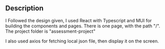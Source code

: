Description
---
I Followed the design given, I used React with Typescript and MUI for building the components and pages. 
There is one page, with the path "/".
The project folder is "assessment-project"

I also used axios for fetching local json file, then display it on the screen.
